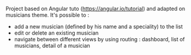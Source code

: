 Project based on Angular tuto (https://angular.io/tutorial) and adapted on musicians theme.
It's possible to :
- add a new musician (defined by his name and a speciality) to the list
- edit or delete an existing musician
- navigate between different views by using routing : dashboard, list of musicians, detail of a musician
